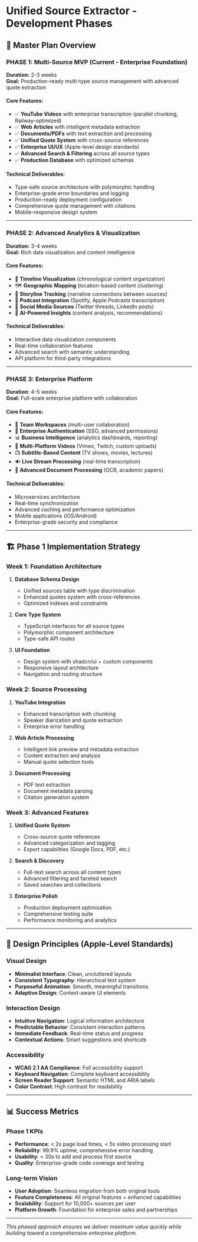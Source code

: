 # Unified Source Extractor - Development Phases

## 🎯 Master Plan Overview

### **PHASE 1: Multi-Source MVP** (Current - Enterprise Foundation)
**Duration:** 2-3 weeks  
**Goal:** Production-ready multi-type source management with advanced quote extraction

#### Core Features:
- ✅ **YouTube Videos** with enterprise transcription (parallel chunking, Railway-optimized)
- ✅ **Web Articles** with intelligent metadata extraction
- ✅ **Documents/PDFs** with text extraction and processing
- ✅ **Unified Quote System** with cross-source references
- ✅ **Enterprise UI/UX** (Apple-level design standards)
- ✅ **Advanced Search & Filtering** across all source types
- ✅ **Production Database** with optimized schemas

#### Technical Deliverables:
- Type-safe source architecture with polymorphic handling
- Enterprise-grade error boundaries and logging
- Production-ready deployment configuration
- Comprehensive quote management with citations
- Mobile-responsive design system

---

### **PHASE 2: Advanced Analytics & Visualization** 
**Duration:** 3-4 weeks  
**Goal:** Rich data visualization and content intelligence

#### Core Features:
- 🎯 **Timeline Visualization** (chronological content organization)
- 🗺️ **Geographic Mapping** (location-based content clustering)
- 📖 **Storyline Tracking** (narrative connections between sources)
- 🎵 **Podcast Integration** (Spotify, Apple Podcasts transcription)
- 📱 **Social Media Sources** (Twitter threads, LinkedIn posts)
- 🤖 **AI-Powered Insights** (content analysis, recommendations)

#### Technical Deliverables:
- Interactive data visualization components
- Real-time collaboration features
- Advanced search with semantic understanding
- API platform for third-party integrations

---

### **PHASE 3: Enterprise Platform** 
**Duration:** 4-5 weeks  
**Goal:** Full-scale enterprise platform with collaboration

#### Core Features:
- 👥 **Team Workspaces** (multi-user collaboration)
- 🔐 **Enterprise Authentication** (SSO, advanced permissions)
- 📊 **Business Intelligence** (analytics dashboards, reporting)
- 🎥 **Multi-Platform Videos** (Vimeo, Twitch, custom uploads)
- 📺 **Subtitle-Based Content** (TV shows, movies, lectures)
- 🔊 **Live Stream Processing** (real-time transcription)
- 📖 **Advanced Document Processing** (OCR, academic papers)

#### Technical Deliverables:
- Microservices architecture
- Real-time synchronization
- Advanced caching and performance optimization
- Mobile applications (iOS/Android)
- Enterprise-grade security and compliance

---

## 🏗️ Phase 1 Implementation Strategy

### **Week 1: Foundation Architecture**
1. **Database Schema Design**
   - Unified sources table with type discrimination
   - Enhanced quotes system with cross-references
   - Optimized indexes and constraints

2. **Core Type System**
   - TypeScript interfaces for all source types
   - Polymorphic component architecture
   - Type-safe API routes

3. **UI Foundation**
   - Design system with shadcn/ui + custom components
   - Responsive layout architecture
   - Navigation and routing structure

### **Week 2: Source Processing**
1. **YouTube Integration**
   - Enhanced transcription with chunking
   - Speaker diarization and quote extraction
   - Enterprise error handling

2. **Web Article Processing**
   - Intelligent link preview and metadata extraction
   - Content extraction and analysis
   - Manual quote selection tools

3. **Document Processing**
   - PDF text extraction
   - Document metadata parsing
   - Citation generation system

### **Week 3: Advanced Features**
1. **Unified Quote System**
   - Cross-source quote references
   - Advanced categorization and tagging
   - Export capabilities (Google Docs, PDF, etc.)

2. **Search & Discovery**
   - Full-text search across all content types
   - Advanced filtering and faceted search
   - Saved searches and collections

3. **Enterprise Polish**
   - Production deployment optimization
   - Comprehensive testing suite
   - Performance monitoring and analytics

---

## 🎨 Design Principles (Apple-Level Standards)

### **Visual Design**
- **Minimalist Interface**: Clean, uncluttered layouts
- **Consistent Typography**: Hierarchical text system
- **Purposeful Animation**: Smooth, meaningful transitions
- **Adaptive Design**: Context-aware UI elements

### **Interaction Design**
- **Intuitive Navigation**: Logical information architecture
- **Predictable Behavior**: Consistent interaction patterns
- **Immediate Feedback**: Real-time status and progress
- **Contextual Actions**: Smart suggestions and shortcuts

### **Accessibility**
- **WCAG 2.1 AA Compliance**: Full accessibility support
- **Keyboard Navigation**: Complete keyboard accessibility
- **Screen Reader Support**: Semantic HTML and ARIA labels
- **Color Contrast**: High contrast for readability

---

## 📊 Success Metrics

### **Phase 1 KPIs**
- **Performance**: < 2s page load times, < 5s video processing start
- **Reliability**: 99.9% uptime, comprehensive error handling
- **Usability**: < 30s to add and process first source
- **Quality**: Enterprise-grade code coverage and testing

### **Long-term Vision**
- **User Adoption**: Seamless migration from both original tools
- **Feature Completeness**: All original features + enhanced capabilities
- **Scalability**: Support for 10,000+ sources per user
- **Platform Growth**: Foundation for enterprise sales and partnerships

---

*This phased approach ensures we deliver maximum value quickly while building toward a comprehensive enterprise platform.*